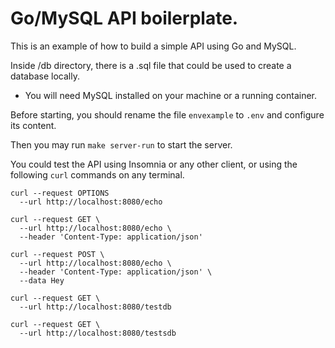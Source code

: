 # Go/MySQL API boilerplate.

This is an example of how to build a simple API using Go and MySQL.

Inside /db directory, there is a .sql file that could be used to create a database locally.
- You will need MySQL installed on your machine or a running container.

Before starting, you should rename the file `envexample` to `.env` and configure its content.

Then you may run `make server-run` to start the server.

You could test the API using Insomnia or any other client, or using the following `curl` commands on any terminal.

```
curl --request OPTIONS 
  --url http://localhost:8080/echo

curl --request GET \
  --url http://localhost:8080/echo \
  --header 'Content-Type: application/json'

curl --request POST \
  --url http://localhost:8080/echo \
  --header 'Content-Type: application/json' \
  --data Hey

curl --request GET \
  --url http://localhost:8080/testdb

curl --request GET \
  --url http://localhost:8080/testsdb
```
